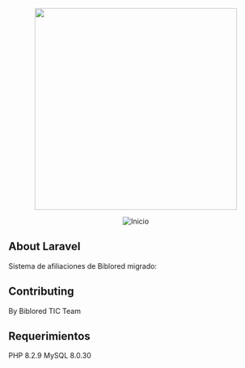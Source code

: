 <p align="center"><a href="https://laravel.com" target="_blank"><img src="https://raw.githubusercontent.com/laravel/art/master/logo-lockup/5%20SVG/2%20CMYK/1%20Full%20Color/laravel-logolockup-cmyk-red.svg" width="400"></a></p>

<p align="center">
<img src="https://www.biblored.gov.co/sites/default/files/logo-biblored.svg" alt="Inicio" class="mr-3 w-full">
</p>

## About Laravel

Sistema de afiliaciones de Biblored migrado:

## Contributing
By Biblored TIC Team

## Requerimientos
PHP 8.2.9
MySQL 8.0.30